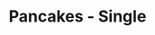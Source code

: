 ---
title: "Pancakes - Single"
price: "$3.00"
category: "Breakfast"
img: "src/images/menu/Single-Pancake.jpg"
desc: "A single pancake for a light breakfast"
---